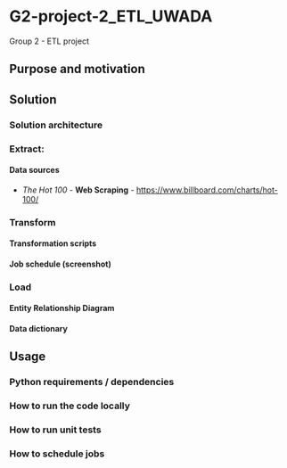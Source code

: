 # G2-project-2_ETL_UWADA
Group 2 - ETL project

## Purpose and motivation

## Solution

### Solution architecture
### Extract:
#### Data sources
- *The Hot 100* - **Web Scraping** - https://www.billboard.com/charts/hot-100/

### Transform
#### Transformation scripts
#### Job schedule (screenshot)
### Load
#### Entity Relationship Diagram
#### Data dictionary

## Usage
### Python requirements / dependencies
### How to run the code locally
### How to run unit tests
### How to schedule jobs